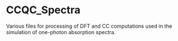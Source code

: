 # CCQC_Spectra
Various files for processing of DFT and CC computations used in the simulation of one-photon absorption spectra.
